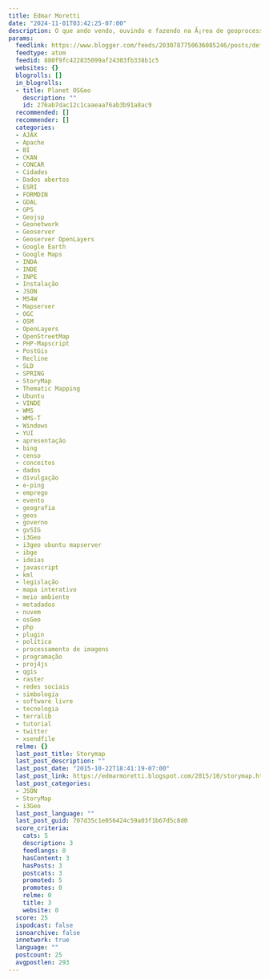 ```yaml
---
title: Edmar Moretti
date: "2024-11-01T03:42:25-07:00"
description: O que ando vendo, ouvindo e fazendo na Ã¡rea de geoprocessamento
params:
  feedlink: https://www.blogger.com/feeds/2030787750636085246/posts/default
  feedtype: atom
  feedid: 880f9fc422835099af24303fb338b1c5
  websites: {}
  blogrolls: []
  in_blogrolls:
  - title: Planet OSGeo
    description: ""
    id: 276ab7dac12c1caaeaa76ab3b91a8ac9
  recommended: []
  recommender: []
  categories:
  - AJAX
  - Apache
  - BI
  - CKAN
  - CONCAR
  - Cidades
  - Dados abertos
  - ESRI
  - FORMDIN
  - GDAL
  - GPS
  - Geojsp
  - Geonetwork
  - Geoserver
  - Geoserver OpenLayers
  - Google Earth
  - Google Maps
  - INDA
  - INDE
  - INPE
  - Instalação
  - JSON
  - MS4W
  - Mapserver
  - OGC
  - OSM
  - OpenLayers
  - OpenStreetMap
  - PHP-Mapscript
  - PostGis
  - Recline
  - SLD
  - SPRING
  - StoryMap
  - Thematic Mapping
  - Ubuntu
  - VINDE
  - WMS
  - WMS-T
  - Windows
  - YUI
  - apresentação
  - bing
  - censo
  - conceitos
  - dados
  - divulgação
  - e-ping
  - emprego
  - evento
  - geografia
  - geos
  - governo
  - gvSIG
  - i3Geo
  - i3geo ubuntu mapserver
  - ibge
  - ideias
  - javascript
  - kml
  - legislação
  - mapa interativo
  - meio ambiente
  - metadados
  - nuvem
  - osGeo
  - php
  - plugin
  - política
  - processamento de imagens
  - programação
  - proj4js
  - qgis
  - raster
  - redes sociais
  - simbologia
  - software livre
  - tecnologia
  - terralib
  - tutorial
  - twitter
  - xsendfile
  relme: {}
  last_post_title: Storymap
  last_post_description: ""
  last_post_date: "2015-10-22T18:41:19-07:00"
  last_post_link: https://edmarmoretti.blogspot.com/2015/10/storymap.html
  last_post_categories:
  - JSON
  - StoryMap
  - i3Geo
  last_post_language: ""
  last_post_guid: 707d35c1e056424c59a03f1b67d5c8d0
  score_criteria:
    cats: 5
    description: 3
    feedlangs: 0
    hasContent: 3
    hasPosts: 3
    postcats: 3
    promoted: 5
    promotes: 0
    relme: 0
    title: 3
    website: 0
  score: 25
  ispodcast: false
  isnoarchive: false
  innetwork: true
  language: ""
  postcount: 25
  avgpostlen: 293
---
```

